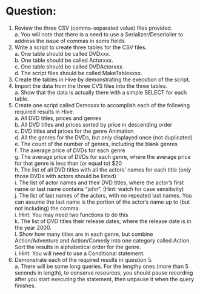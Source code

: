 # Question:
1. Review the three CSV (comma-separated value) files provided.  
   a. You will note that there is a need to use a Serializer/Deserialier to address the issue of
commas in some fields.
2. Write a script to create three tables for the CSV files.  
   a. One table should be called DVDxxx.  
   b. One table should be called Actorxxx.  
   c. One table should be called DVDActorxxx.  
   d. The script files should be called MakeTablesxxx.  
3. Create the tables in Hive by demonstrating the execution of the script.  
4. Import the data from the three CVS files into the three tables.  
   a. Show that the data is actually there with a simple SELECT for each table.  
5. Create one script called Demoxxx to accomplish each of the following required results in Hive.  
   a. All DVD titles, prices and genres  
   b. All DVD titles and prices sorted by price in descending order  
   c. DVD titles and prices for the genre Animation  
   d. All the genres for the DVDs, but only displayed once (not duplicated)  
   e. The count of the number of genres, including the blank genres  
   f. The average price of DVDs for each genre  
   g. The average price of DVDs for each genre, where the average price for that genre is less than (or equal to) $20  
   h. The list of all DVD titles with all the actors’ names for each title (only those DVDs with actors should be listed)  
   i. The list of actor names and their DVD titles, where the actor’s first name or last name contains “john”. (Hint: watch for case sensitivity)  
   j. The list of last names of the actors, with no repeated last names. You can assume the last name is the portion of the actor’s name up to (but not including) the comma.  
   i. Hint: You may need two functions to do this  
   k. The list of DVD titles their release dates, where the release date is in the year 2000.  
   l. Show how many titles are in each genre, but combine Action/Adventure and Action/Comedy into one category called Action. Sort the results in alphabetical order for the genre.  
   i. Hint: You will need to use a Conditional statement.  
6. Demonstrate each of the required results in question 5.  
   a. There will be some long queries. For the lengthy ones (more than 5 seconds in length), to conserve resources, you should pause recording after you start executing the statement, then unpause it when the query finishes.
